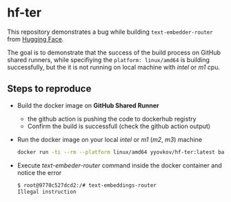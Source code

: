# hf-ter

This repository demonstrates a bug while building `text-embedder-router` from [Hugging Face](https://github.com/huggingface/text-embeddings-inference/blob/v.1.1.0/README.md#cpu).

The goal is to demonstrate that the success of the build process on GitHub shared runners, while specifiying the `platform: linux/amd64` is building successfully, but the it is not running on local machine with *intel* or *m1* cpu.

## Steps to reproduce

* Build the docker image on **GitHub Shared Runner**
  * the github action is pushing the code to dockerhub registry
  * Confirm the build is successfull (check the github action output)

* Run the docker image on your local *intel* or *m1* (*m2*, *m3*) machine
    ``` bash
    docker run -ti --rm --platform linux/amd64 yyovkov/hf-ter:latest bash
    ```

* Execute *text-embeder-router* command inside the docker container and notice the error
    ``` bash
    $ root@9770c527dcd2:/# text-embeddings-router 
    Illegal instruction
    ```
